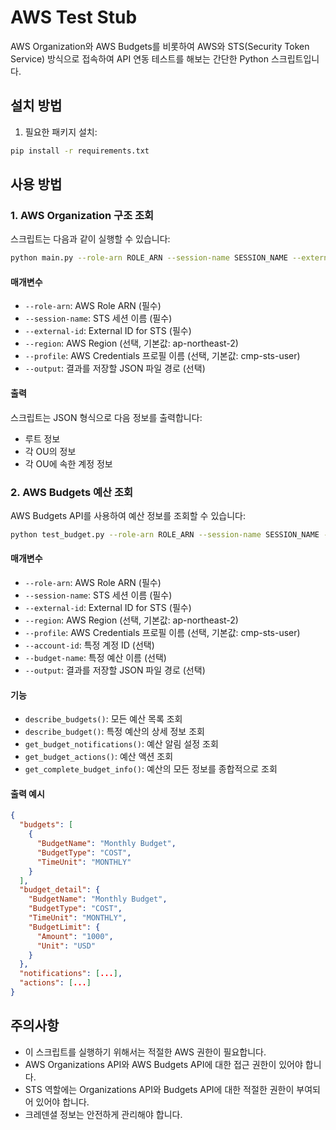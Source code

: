 # AWS Test Stub

AWS Organization와 AWS Budgets를 비롯하여 AWS와 STS(Security Token Service) 방식으로 접속하여 API 연동 테스트를 해보는 간단한 Python 스크립트입니다.

## 설치 방법

1. 필요한 패키지 설치:
```bash
pip install -r requirements.txt
```

## 사용 방법

### 1. AWS Organization 구조 조회

스크립트는 다음과 같이 실행할 수 있습니다:

```bash
python main.py --role-arn ROLE_ARN --session-name SESSION_NAME --external-id EXTERNAL_ID [--region REGION] [--profile PROFILE] [--output OUTPUT_FILE]
```

#### 매개변수

- `--role-arn`: AWS Role ARN (필수)
- `--session-name`: STS 세션 이름 (필수)
- `--external-id`: External ID for STS (필수)
- `--region`: AWS Region (선택, 기본값: ap-northeast-2)
- `--profile`: AWS Credentials 프로필 이름 (선택, 기본값: cmp-sts-user)
- `--output`: 결과를 저장할 JSON 파일 경로 (선택)

#### 출력

스크립트는 JSON 형식으로 다음 정보를 출력합니다:
- 루트 정보
- 각 OU의 정보
- 각 OU에 속한 계정 정보

### 2. AWS Budgets 예산 조회

AWS Budgets API를 사용하여 예산 정보를 조회할 수 있습니다:

```bash
python test_budget.py --role-arn ROLE_ARN --session-name SESSION_NAME --external-id EXTERNAL_ID [--region REGION] [--profile PROFILE] [--account-id ACCOUNT_ID] [--budget-name BUDGET_NAME] [--output OUTPUT_FILE]
```

#### 매개변수

- `--role-arn`: AWS Role ARN (필수)
- `--session-name`: STS 세션 이름 (필수)
- `--external-id`: External ID for STS (필수)
- `--region`: AWS Region (선택, 기본값: ap-northeast-2)
- `--profile`: AWS Credentials 프로필 이름 (선택, 기본값: cmp-sts-user)
- `--account-id`: 특정 계정 ID (선택)
- `--budget-name`: 특정 예산 이름 (선택)
- `--output`: 결과를 저장할 JSON 파일 경로 (선택)

#### 기능

- `describe_budgets()`: 모든 예산 목록 조회
- `describe_budget()`: 특정 예산의 상세 정보 조회
- `get_budget_notifications()`: 예산 알림 설정 조회
- `get_budget_actions()`: 예산 액션 조회
- `get_complete_budget_info()`: 예산의 모든 정보를 종합적으로 조회

#### 출력 예시

```json
{
  "budgets": [
    {
      "BudgetName": "Monthly Budget",
      "BudgetType": "COST",
      "TimeUnit": "MONTHLY"
    }
  ],
  "budget_detail": {
    "BudgetName": "Monthly Budget",
    "BudgetType": "COST",
    "TimeUnit": "MONTHLY",
    "BudgetLimit": {
      "Amount": "1000",
      "Unit": "USD"
    }
  },
  "notifications": [...],
  "actions": [...]
}
```

## 주의사항

- 이 스크립트를 실행하기 위해서는 적절한 AWS 권한이 필요합니다.
- AWS Organizations API와 AWS Budgets API에 대한 접근 권한이 있어야 합니다.
- STS 역할에는 Organizations API와 Budgets API에 대한 적절한 권한이 부여되어 있어야 합니다.
- 크레덴셜 정보는 안전하게 관리해야 합니다. 